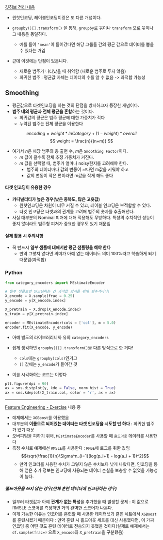 [깃허브 정리 내용](https://github.com/dowrave/TIL/blob/main/FeatureEngineering/6_TargetEncoding.ipynb) 
- 원핫인코딩, 레이블인코딩이랑은 또 다른 개념이다.
- `groupby()[].transform()` 을 통해, `groupby`로 묶이나 `transform` 으로 묶이나 그 내용은 동일하다.
	- 예를 들어 `'mean'`이 들어갔다면 해당 그룹들 간의 평균 값으로 데이터를 뽑을 수 있다는 거임

- 근데 이것에는 단점이 있읍니다.
	- 새로운 범주가 나타났을 때 취약함 (새로운 범주로 두지 않음)
	- 희귀한 범주 : 평균값 자체는 데이터의 수를 알 수 없음 -> 과적합 가능성

## Smoothing
- 평균값으로 타겟인코딩을 하는 것의 단점을 방지하고자 등장한 개념이다.
- **범주 내의 평균과 전체 평균을 혼합**하는 것이다.
	- 희귀값의 평균은 범주 평균에 대한 가중치가 적다
	- 누락된 범주는 전체 평균을 이용한다

$$ encoding = weight * InCategory + (1 - weight) * overall $$
$$ weight = \frac{n}{(n+m)} $$
- 여기서 $n$은 해당 범주의 총 출현 수, $m$은 `Smoothing Factor`이다. 
	- $m$ 값이 클수록 전체 추정 가중치가 커진다.
	- $m$ 값을 선택할 때, 범주가 얼마나 noisy한지를 고려해야 한다.
		- 범주의 데이터마다 값의 변동이 크다면 m값을 키워야 하고
		- 값의 변동이 작은 편이라면 m값을 작게 해도 좋다

#### 타겟 인코딩이 유용한 경우
- **카디널리티가 높은 경우(낮은 중복도, 많은 고윳값)** 
	- 원핫인코딩은 차원이 너무 커질 수 있고, 레이블 인코딩은 부적합할 수 있다.
	- 타겟 인코딩은 타겟과의 관계를 고려해 범주의 숫자를 추출해낸다.
- 사실 대부분의 Nominal 피쳐에 대해 적용해도 무방하다. 특성의 수치적인 성능이 좋지 않더라도 범주형 피쳐가 중요한 경우도 있기 때문임

#### 실제 활용 시 주의사항
- 꼭 반드시 **일부 샘플에 대해서만 평균 샘플링을 해야 한다**
	- 만약 그렇지 않다면 의미가 아예 없는 데이터도 의미 100%라고 학습하게 되기 때문임(과적합)

### Python
```python
from category_encoders import MEstimateEncoder

# 일부 샘플로만 인코딩하는 건 과적합 방지를 위해 필수적이다!
X_encode = X.sample(frac = 0.25)
y_encode = y[X_encode.index]

X_pretrain = X.drop(X_encode.index)
y_train = y[X_pretrain.index]

encoder = MEstimateEncoder(cols = ['col'], m = 5.0)
encoder.fit(X_encode, y_encode)
```
- 아예 별도의 라이브러리니까 유의 `category_encoders`
- 쉽게 생각하면 `groupby()[].transform()`을 다른 방식으로 한 거다!
	- `cols`에는 `groupby(cols)`인거고
	- `[]` 값에는 `y_encode`가 들어간 것

- 이를 시각화하는 코드는 이렇다
```python
plt.figure(dpi = 90)
ax = sns.distplot(y, kde = False, norm_hist = True)
ax = sns.kdeplot(X_train.col, color = 'r', ax = ax)
```

-----------
[Feature Engineering - Exercise](https://www.kaggle.com/code/hyeontaelee/exercise-target-encoding/edit) 내용 중
- 예제에서는 `XGBoost`를 이용했음
- 대부분의 **이름으로 되어있는 데이터는 타겟 인코딩을 시도할 만 하다** : 희귀한 범주가 있기 때문
- 오버피팅을 피하기 위해, `MEstimateEncoder`를 사용할 때 `홀드아웃` 데이터를 사용한다
- 측정 수치로 예제에선 `RMSLE`를 사용한다 : `RMSE`에 로그를 취한 값임
$$\sqrt{\frac{1}{n}\Sigma^n_{i=1}(log(p_i+1) - log(a_i + 1))^2}$$
	- 만약 인코더를 사용한 수치가 그렇지 않은 수치보다 낮게 나왔다면, 인코딩을 통해 얻은 추가 정보는 인코딩에 사용되는 데이터 손실을 보충할 수 없었을 가능성이 높다. 

##### 홀드아웃을 쓰지 않는 경우(전체 훈련 데이터에 인코딩하는 경우)
- 일부러 타겟값과 아예 **관계가 없는 특성**을 추가했을 때 발생할 문제 : 이 값으로 RMSLE 스코어를 측정하면 거의 완벽한 스코어가 나온다.
- 이게 가능한 이유는 인코더를 훈련할 때 사용한 데이터셋과 같은 세트에서 `XGBoost`를 훈련시켰기 때문이다 : 만약 훈련 시 홀드아웃 세트를 대신 사용했다면, 이 가짜 인코딩 중 어떤 것도 훈련 데이터로 전송되지 못했을 것이다(실제로 예제에서는 `df.sample(frac=)` 으로 `X_encode`와 `X_pretrain`을 구분했음)